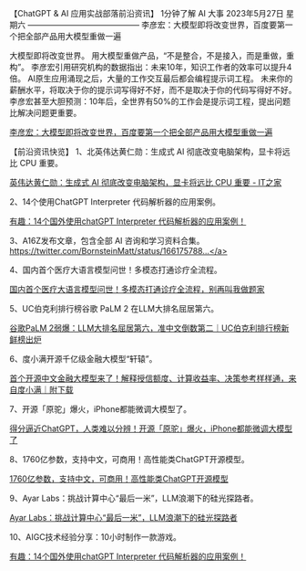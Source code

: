 【ChatGPT &amp; AI 应用实战部落前沿资讯】
1分钟了解 AI 大事
2023年5月27日  星期六
——————————————
李彦宏：大模型即将改变世界，百度要第一个把全部产品用大模型重做一遍

大模型即将改变世界。
用大模型重做产品，“不是整合，不是接入，而是重做，重构”。
李彦宏引用研究机构的数据指出：未来10年，知识工作者的效率可以提升4倍。
AI原生应用涌现之后，大量的工作交互最后都会编程提示词工程。
未来你的薪酬水平，将取决于你的提示词写得好不好，而不是取决于你的代码写得好不好。
李彦宏甚至大胆预测：10年后，全世界有50%的工作会是提示词工程，提出问题比解决问题更重要。

<a class="link-of-topic" href="https://mp.weixin.qq.com/s/V0CfHfUKViCRUulrUwAGCg" title="李彦宏：大模型即将改变世界，百度要第一个把全部产品用大模型重做一遍" target="_blank">李彦宏：大模型即将改变世界，百度要第一个把全部产品用大模型重做一遍</a>



【前沿资讯快览】
1、北英伟达黄仁勋：生成式 AI 彻底改变电脑架构，显卡将远比 CPU 重要。

<a class="link-of-topic" href="https://www.ithome.com/0/695/551.htm" title="英伟达黄仁勋：生成式 AI 彻底改变电脑架构，显卡将远比 CPU 重要 - IT之家" target="_blank">英伟达黄仁勋：生成式 AI 彻底改变电脑架构，显卡将远比 CPU 重要 - IT之家</a>


2、14个使用ChatGPT Interpreter 代码解析器的应用案例。    

<a class="link-of-topic" href="https://mp.weixin.qq.com/s/cUJkO0sEDTSNFUCth4qf3A" title="有趣：14个国外使用chatGPT  Interpreter 代码解析器的应用案例！" target="_blank">有趣：14个国外使用chatGPT  Interpreter 代码解析器的应用案例！</a>



3、A16Z发布文章，包含全部 AI 咨询和学习资料合集。
<a class="link-of-topic" href="https://twitter.com/BornsteinMatt/status/1661757881463746562" title="https://twitter.com/BornsteinMatt/status/166175788..." target="_blank">https://twitter.com/BornsteinMatt/status/166175788...</a>



4、国内首个医疗大语言模型问世！多模态打通诊疗全流程。

<a class="link-of-topic" href="https://mp.weixin.qq.com/s/wDVT4Z29eggGjiyKvhHoVQ" title="国内首个医疗大语言模型问世！多模态打通诊疗全流程，别再叫我做题家" target="_blank">国内首个医疗大语言模型问世！多模态打通诊疗全流程，别再叫我做题家</a>    



5、UC伯克利排行榜谷歌 PaLM 2 在LLM大排名屈居第六。

<a class="link-of-topic" href="https://mp.weixin.qq.com/s/iKARHNklT7gPr8xIR0wAgg" title="谷歌PaLM 2弱爆：LLM大排名屈居第六，准中文倒数第二｜UC伯克利排行榜新鲜榜出炉" target="_blank">谷歌PaLM 2弱爆：LLM大排名屈居第六，准中文倒数第二｜UC伯克利排行榜新鲜榜出炉</a>    



6、度小满开源千亿级金融大模型“轩辕”。

<a class="link-of-topic" href="https://mp.weixin.qq.com/s/cQ72KvOhYf6Cojzn2l35dQ" title="首个开源中文金融大模型来了！解释授信额度、计算收益率、决策参考样样通，来自度小满｜附下载" target="_blank">首个开源中文金融大模型来了！解释授信额度、计算收益率、决策参考样样通，来自度小满｜附下载</a>



7、开源「原驼」爆火，iPhone都能微调大模型了。

<a class="link-of-topic" href="https://mp.weixin.qq.com/s/VPoITOHY9AXy5lxT3BzXpg" title="得分逼近ChatGPT，人类难以分辨！开源「原驼」爆火，iPhone都能微调大模型了" target="_blank">得分逼近ChatGPT，人类难以分辨！开源「原驼」爆火，iPhone都能微调大模型了</a>   



8、1760亿参数，支持中文，可商用！高性能类ChatGPT开源模型。

<a class="link-of-topic" href="https://mp.weixin.qq.com/s/maqqdc8UOOrrDmMKsbFOhQ" title="1760亿参数，支持中文，可商用！高性能类ChatGPT开源模型" target="_blank">1760亿参数，支持中文，可商用！高性能类ChatGPT开源模型</a>



9、Ayar Labs：挑战计算中心“最后一米”，LLM浪潮下的硅光探路者。

<a class="link-of-topic" href="https://mp.weixin.qq.com/s/7-nQLvS8Od2TXinFnpmf8g" title="Ayar Labs：挑战计算中心“最后一米”，LLM浪潮下的硅光探路者" target="_blank">Ayar Labs：挑战计算中心“最后一米”，LLM浪潮下的硅光探路者</a>   



10、AIGC技术经验分享：10小时制作一款游戏。

<a class="link-of-topic" href="https://mp.weixin.qq.com/s/cUJkO0sEDTSNFUCth4qf3A" title="有趣：14个国外使用chatGPT  Interpreter 代码解析器的应用案例！" target="_blank">有趣：14个国外使用chatGPT  Interpreter 代码解析器的应用案例！</a>    






